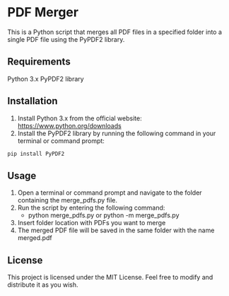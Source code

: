 # PDF Merger
This is a Python script that merges all PDF files in a specified folder into a single PDF file using the PyPDF2 library.


## Requirements
Python 3.x
PyPDF2 library


## Installation
1. Install Python 3.x from the official website: https://www.python.org/downloads
2. Install the PyPDF2 library by running the following command in your terminal or command prompt:
```bash
pip install PyPDF2
```

## Usage
1. Open a terminal or command prompt and navigate to the folder containing the merge_pdfs.py file.
2. Run the script by entering the following command:
    - python merge_pdfs.py or python -m merge_pdfs.py
3. Insert folder location with PDFs you want to merge
4. The merged PDF file will be saved in the same folder with the name merged.pdf


## License
This project is licensed under the MIT License. Feel free to modify and distribute it as you wish.
